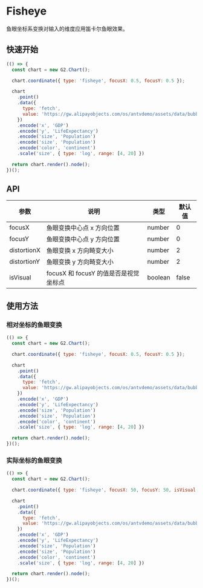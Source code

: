 # Fisheye

鱼眼坐标系变换对输入的维度应用笛卡尔鱼眼效果。

## 快速开始

```js
(() => {
  const chart = new G2.Chart();

  chart.coordinate({ type: 'fisheye', focusX: 0.5, focusY: 0.5 });

  chart
    .point()
    .data({
      type: 'fetch',
      value: 'https://gw.alipayobjects.com/os/antvdemo/assets/data/bubble.json',
    })
    .encode('x', 'GDP')
    .encode('y', 'LifeExpectancy')
    .encode('size', 'Population')
    .encode('size', 'Population')
    .encode('color', 'continent')
    .scale('size', { type: 'log', range: [4, 20] })

  return chart.render().node();
})();
```


## API

| 参数          | 说明                              | 类型    | 默认值 |
|--------------|-----------------------------------|--------|--------|
| focusX       | 鱼眼变换中心点 x 方向位置             | number | 0    |
| focusY       | 鱼眼变换中心点 y 方向位置             | number | 0    |
| distortionX  | 鱼眼变换 x 方向畸变大小               | number | 2    |
| distortionY  | 鱼眼变换 y 方向畸变大小               | number | 2      |
| isVisual     | focusX 和 focusY 的值是否是视觉坐标点 | boolean | false  |


## 使用方法

### 相对坐标的鱼眼变换

```js
(() => {
  const chart = new G2.Chart();

  chart.coordinate({ type: 'fisheye', focusX: 0.5, focusY: 0.5 });

  chart
    .point()
    .data({
      type: 'fetch',
      value: 'https://gw.alipayobjects.com/os/antvdemo/assets/data/bubble.json',
    })
    .encode('x', 'GDP')
    .encode('y', 'LifeExpectancy')
    .encode('size', 'Population')
    .encode('size', 'Population')
    .encode('color', 'continent')
    .scale('size', { type: 'log', range: [4, 20] })

  return chart.render().node();
})();
```

### 实际坐标的鱼眼变换
```js
(() => {
  const chart = new G2.Chart();

  chart.coordinate({ type: 'fisheye', focusX: 50, focusY: 50, isVisual: true });

  chart
    .point()
    .data({
      type: 'fetch',
      value: 'https://gw.alipayobjects.com/os/antvdemo/assets/data/bubble.json',
    })
    .encode('x', 'GDP')
    .encode('y', 'LifeExpectancy')
    .encode('size', 'Population')
    .encode('size', 'Population')
    .encode('color', 'continent')
    .scale('size', { type: 'log', range: [4, 20] })

  return chart.render().node();
})();
```
